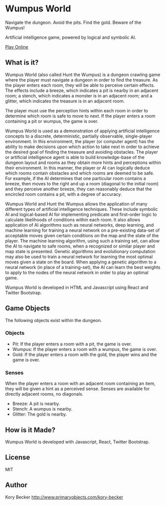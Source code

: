 Wumpus World
============

Navigate the dungeon. Avoid the pits. Find the gold. Beware of the Wumpus!

Artificial intelligence game, powered by logical and symbolic AI.

[Play Online](http://primaryobjects.github.io/wumpus/)

## What is it?

Wumpus World (also called Hunt the Wumpus) is a dungeon crawling game where the player must navigate a dungeon in order to find the treasure. As the player enters each room, they will be able to perceive certain effects. The effects include a breeze, which indicates a pit is nearby in an adjacent room; a stench, which indicates a monster is in an adjacent room; and a glitter, which indicates the treasure is in an adjacent room.

The player must use the perception hints within each room in order to determine which room is safe to move to next. If the player enters a room containing a pit or wumpus, the game is over.

Wumpus World is used as a demonstration of applying artificial intelligence concepts to a discrete, deterministic, partially observable, single-player environment. In this environment, the player (or computer agent) has the ability to make decisions upon which action to take next in order to achieve the desired goal of finding the treasure and avoiding obstacles. The player or artificial intelligence agent is able to build knowledge-base of the dungeon layout and rooms as they obtain more hints and perceptions within their environment. In this manner, the player or AI can logically deduce which rooms contain obstacles and which rooms are deemed to be safe. For example, if the AI determines that one particular room contains a breeze, then moves to the right and up a room (diagonal to the initial room) and they perceive another breeze, they can reasonably deduce that the encircled room contains a pit, with a degree of accuracy.

Wumpus World and Hunt the Wumpus allows the application of many different types of artificial intelligence techniques. These include symbolic AI and logical-based AI for implementing predicate and first-order logic to calculate likelihoods of conditions within each room. It also allows application of AI algorithms such as neural networks, deep learning, and machine learning for training a neural network on a pre-existing data-set of acceptable moves given certain conditions on the map and the state of the player. The machine learning algorithm, using such a training set, can allow the AI to navigate to safe rooms, when a recognized or similar player and map state is presented. Genetic algorithms and evolutionary computation may also be used to train a neural network for learning the most optimal moves given a state on the board. When applying a genetic algorithm to a neural network (in place of a training-set), the AI can learn the best weights to apply to the nodes of the neural network in order to play an optimal game.

Wumpus World is developed in HTML and Javascript using React and Twitter Bootstrap.

## Game Objects

The following objects exist within the dungeon.

### Objects

- Pit: If the player enters a room with a pit, the game is over.
- Wumpus: If the player enters a room with a wumpus, the game is over.
- Gold: If the player enters a room with the gold, the player wins and the game is over.

### Senses

When the player enters a room with an adjacent room containing an item, they will be given a hint as a perceived sense. Senses are available for directly adjacent rooms, no diagonals.

- Breeze: A pit is nearby.
- Stench: A wumpus is nearby.
- Glitter: The gold is nearby.

## How is it Made?

Wumpus World is developed with Javascript, React, Twitter Bootstrap.

## License

MIT

## Author

Kory Becker
http://www.primaryobjects.com/kory-becker
